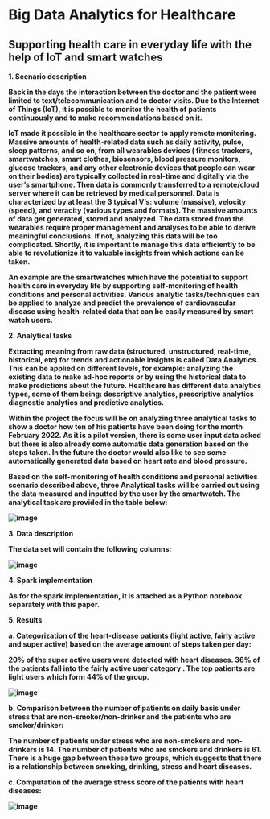 # Big Data Analytics for Healthcare
## Supporting health care in everyday life with the help of IoT and smart watches
<b> 1. Scenario description <b>

Back in the days the interaction between the doctor and the patient were limited to text/telecommunication and to doctor visits. Due to the Internet of Things (IoT), it is possible to monitor the health of patients continuously and to make recommendations based on it. 

IoT made it possible in the healthcare sector to apply remote monitoring. Massive amounts of health-related data such as daily activity, pulse, sleep patterns, and so on, from all wearables devices ( fitness trackers, smartwatches, smart clothes, biosensors, blood pressure monitors, glucose trackers, and any other electronic devices that people can wear on their bodies) are typically collected in real-time and digitally via the user’s smartphone. Then data is commonly transferred to a remote/cloud server where it can be retrieved by medical personnel. Data is characterized by at least the 3 typical V’s: volume (massive), velocity (speed), and veracity (various types and formats). The massive amounts of data get generated, stored and analyzed. The data stored from the wearables require proper management and analyses to be able to derive meaningful conclusions. If not, analyzing this data will be too complicated. Shortly, it is important to manage this data efficiently to be able to revolutionize it to valuable insights from which actions can be taken.

An example are the smartwatches which have the potential to support health care in everyday life by supporting self-monitoring of health conditions and personal activities. Various analytic tasks/techniques can be applied to analyze and predict the prevalence of cardiovascular disease using health-related data that can be easily measured by smart watch users.

<b> 2. Analytical tasks <b>

Extracting meaning from raw data (structured, unstructured, real-time, historical, etc)  for trends and actionable insights is called Data Analytics. This can be applied on different levels, for example: analyzing the existing data to make ad-hoc reports or by using the historical data to make predictions about the future. Healthcare has different data analytics types, some of them being: descriptive analytics, prescriptive analytics diagnostic analytics and predictive analytics. 

Within the project the focus will be on analyzing three analytical tasks to show a doctor how ten of his patients have been doing for the month February 2022. As it is a pilot version, there is some user input data asked but there is also already some automatic data generation based on the steps taken. In the future the doctor would also like to see some automatically generated data based on heart rate and blood pressure. 

Based on the self-monitoring of health conditions and personal activities scenario described above, three Analytical tasks will be carried out using the data measured and inputted by the user by the smartwatch. The analytical task are provided in the table below: 

![image](https://user-images.githubusercontent.com/117458345/218728020-b47fa72e-e147-49fb-ae99-64e210f5cf34.png)

<b> 3. Data description <b>

The data set will contain the following columns:

![image](https://user-images.githubusercontent.com/117458345/218728370-666f1fea-8c6e-4b15-8645-53e8f14bebac.png)

<b> 4. Spark implementation <b>

As for the spark implementation, it is attached as a Python notebook separately with this paper.

<b> 5. Results <b>

a. Categorization of the heart-disease patients (light active, fairly active and super active) based on the average amount of steps taken per day:

20% of the super active users were detected with heart diseases. 36% of the patients fall into the fairly active user category . The top patients are light users which form 44% of the group.

![image](https://user-images.githubusercontent.com/117458345/218728914-ec7e7d56-c490-43f8-a6ec-047c66e0da73.png)

b.  Comparison between the number of patients on daily basis under stress that are non-smoker/non-drinker and the patients who are smoker/drinker:

The number of patients under stress who are non-smokers and non-drinkers is 14. The number of patients who are smokers and drinkers is 61. There is a huge gap between these two groups, which suggests that there is a relationship between smoking, drinking, stress and heart diseases.

c. Computation of the average stress score of the patients with heart diseases:

![image](https://user-images.githubusercontent.com/117458345/218729540-da21a88f-2336-4a8b-a134-a10f8a06ac9a.png)


